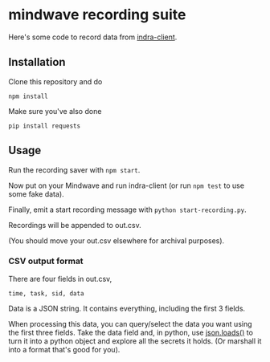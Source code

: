 # mindwave recording suite

Here's some code to record data from [indra-client](github.com/indra-net/indra-client).

## Installation

Clone this repository and do

`npm install`

Make sure you've also done

`pip install requests`

## Usage

Run the recording saver with `npm start`.

Now put on your Mindwave and run indra-client (or run `npm test` to use some fake data).

Finally, emit a start recording message with `python start-recording.py`. 

Recordings will be appended to out.csv.

(You should move your out.csv elsewhere for archival purposes).

### CSV output format

There are four fields in out.csv,

`time, task, sid, data`

Data is a JSON string. It contains everything, including the first 3 fields. 

When processing this data, you can query/select the data you want using the first three fields. Take the data field and, in python, use [json.loads()](https://docs.python.org/2/library/json.html) to turn it into a python object and explore all the secrets it holds. (Or marshall it into a format that's good for you).
